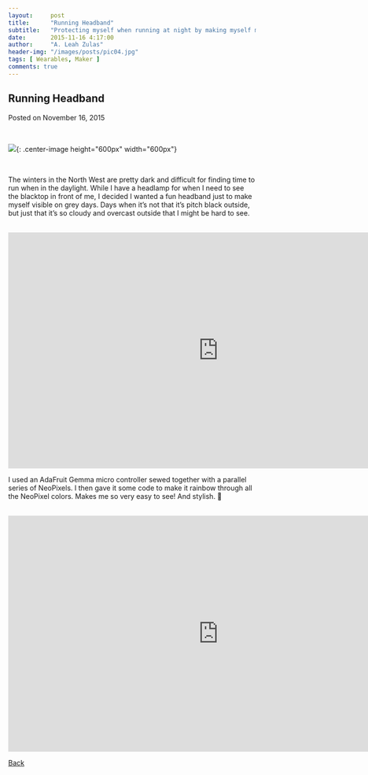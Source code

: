 ```yaml
---
layout:     post
title:      "Running Headband"
subtitle:   "Protecting myself when running at night by making myself more visible"
date:       2015-11-16 4:17:00
author:     "A. Leah Zulas"
header-img: "/images/posts/pic04.jpg"
tags: [ Wearables, Maker ]
comments: true
---
```


## Running Headband

Posted on November 16, 2015

<br>

![](https://alzulas.github.com/Website/running.jpg){: .center-image height="600px" width="600px"}

<br>

The winters in the North West are pretty dark and difficult for finding time to run when in the daylight. While I have a headlamp for when I need to see the blacktop in front of me, I decided I wanted a fun headband just to make myself visible on grey days. Days when it’s not that it’s pitch black outside, but just that it’s so cloudy and overcast outside that I might be hard to see.

<br>

<iframe width="853" height="480" src="https://www.youtube.com/embed/znJRge0uRHA?rel=0" frameborder="0" allowfullscreen></iframe>

<br>

I used an AdaFruit Gemma micro controller sewed together with a parallel series of NeoPixels. I then gave it some code to make it rainbow through all the NeoPixel colors. Makes me so very easy to see! And stylish. 🙂

<br>

<iframe width="853" height="480" src="https://www.youtube.com/embed/cGd2u725SaU?rel=0" frameborder="0" allowfullscreen></iframe>

<br>

[Back](./)
